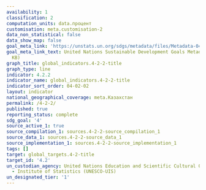 ```yaml
---
availability: 1
classification: 2
computation_units: data.процент
customisation: meta.customisation-2
data_non_statistical: false
data_show_map: false
goal_meta_link: 'https://unstats.un.org/sdgs/metadata/files/Metadata-04-02-02.pdf '
goal_meta_link_text: United Nations Sustainable Development Goals Metadata (PDF 223
  KB)
graph_title: global_indicators.4-2-2-title
graph_type: line
indicator: 4.2.2
indicator_name: global_indicators.4-2-2-title
indicator_sort_order: 04-02-02
layout: indicator
national_geographical_coverage: meta.Казахстан
permalink: /4-2-2/
published: true
reporting_status: complete
sdg_goal: '4'
source_active_1: true
source_compilation_1: sources.4-2-2-source_compilation_1
source_data_1: sources.4-2-2-source_data_1
source_implementation_1: sources.4-2-2-source_implementation_1
tags: []
target: global_targets.4-2-title
target_id: '4.2'
un_custodian_agency: United Nations Education and Scientific Cultural Organisation
  - Institute of Statistics (UNESCO-UIS)
un_designated_tier: '1'
---
```


